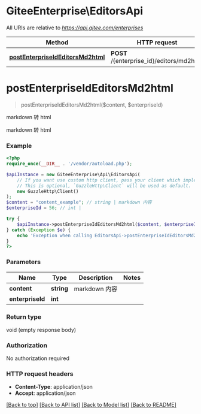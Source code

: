 # GiteeEnterprise\EditorsApi

All URIs are relative to *https://api.gitee.com/enterprises*

Method | HTTP request | Description
------------- | ------------- | -------------
[**postEnterpriseIdEditorsMd2html**](EditorsApi.md#postEnterpriseIdEditorsMd2html) | **POST** /{enterprise_id}/editors/md2html | markdown 转 html


# **postEnterpriseIdEditorsMd2html**
> postEnterpriseIdEditorsMd2html($content, $enterpriseId)

markdown 转 html

markdown 转 html

### Example
```php
<?php
require_once(__DIR__ . '/vendor/autoload.php');

$apiInstance = new GiteeEnterprise\Api\EditorsApi(
    // If you want use custom http client, pass your client which implements `GuzzleHttp\ClientInterface`.
    // This is optional, `GuzzleHttp\Client` will be used as default.
    new GuzzleHttp\Client()
);
$content = "content_example"; // string | markdown 内容
$enterpriseId = 56; // int | 

try {
    $apiInstance->postEnterpriseIdEditorsMd2html($content, $enterpriseId);
} catch (Exception $e) {
    echo 'Exception when calling EditorsApi->postEnterpriseIdEditorsMd2html: ', $e->getMessage(), PHP_EOL;
}
?>
```

### Parameters

Name | Type | Description  | Notes
------------- | ------------- | ------------- | -------------
 **content** | **string**| markdown 内容 |
 **enterpriseId** | **int**|  |

### Return type

void (empty response body)

### Authorization

No authorization required

### HTTP request headers

 - **Content-Type**: application/json
 - **Accept**: application/json

[[Back to top]](#) [[Back to API list]](../../README.md#documentation-for-api-endpoints) [[Back to Model list]](../../README.md#documentation-for-models) [[Back to README]](../../README.md)

